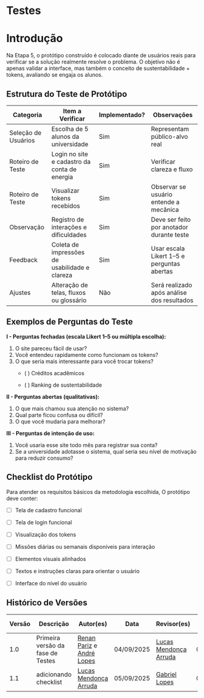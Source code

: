 

# Testes

# Introdução

Na Etapa 5, o protótipo construído é colocado diante de usuários reais para verificar se a solução realmente resolve o problema. O objetivo não é apenas validar a interface, mas também o conceito de sustentabilidade + tokens, avaliando se engaja os alunos.

## Estrutura do Teste de Protótipo

| Categoria | Item a Verificar | Implementado? | Observações |
|-----------|------------------|---------------|-------------|
| Seleção de Usuários | Escolha de 5 alunos da universidade | Sim | Representam público-alvo real |
| Roteiro de Teste | Login no site e cadastro da conta de energia | Sim | Verificar clareza e fluxo |
| Roteiro de Teste | Visualizar tokens recebidos | Sim | Observar se usuário entende a mecânica |
| Observação | Registro de interações e dificuldades | Sim | Deve ser feito por anotador durante teste |
| Feedback | Coleta de impressões de usabilidade e clareza | Sim | Usar escala Likert 1–5 e perguntas abertas |
| Ajustes | Alteração de telas, fluxos ou glossário | Não | Será realizado após análise dos resultados |

## Exemplos de Perguntas do Teste

**I - Perguntas fechadas (escala Likert 1–5 ou múltipla escolha):**  
1. O site pareceu fácil de usar?  
2. Você entendeu rapidamente como funcionam os tokens?  
3. O que seria mais interessante para você trocar tokens?  
   - ( ) Créditos acadêmicos  

   - ( ) Ranking de sustentabilidade  

**II - Perguntas abertas (qualitativas):**  
1. O que mais chamou sua atenção no sistema?  
2. Qual parte ficou confusa ou difícil?  
3. O que você mudaria para melhorar?  

**III - Perguntas de intenção de uso:**  
1. Você usaria esse site todo mês para registrar sua conta?  
2. Se a universidade adotasse o sistema, qual seria seu nível de motivação para reduzir consumo?  

## Checklist do Protótipo

Para atender os requisitos básicos da metodologia escolhida, O protótipo deve conter:

- [ ] Tela de cadastro funcional 
- [ ] Tela de login funcional
- [ ] Visualização dos tokens 
- [ ] Missões diárias ou semanais disponíveis para interação
- [ ] Elementos visuais alinhados 
- [ ] Textos e instruções claras para orientar o usuário
- [ ] Interface do nível do usuário


## Histórico de Versões

| Versão | Descrição                            | Autor(es)                                                                                         | Data       | Revisor(es)                                                                                                 | Data de Revisão |
| ------ | ------------------------------------ | ------------------------------------------------------------------------------------------------- | ---------- | ----------------------------------------------------------------------------------------------------------- | --------------- |
| 1.0    | Primeira versão da fase de Testes | [Renan Pariz](https://github.com/renanpariiz) e [André Lopes](https://github.com/andrewslopes) | 04/09/2025 | [Lucas Mendonça Arruda](https://github.com/lucasarruda9) | 04/09/2025      |
| 1.1    | adicionando checklist | [Lucas Mendonça Arruda](https://github.com/lucasarruda9) | 05/09/2025 | [Gabriel Lopes](https://github.com/BrzGab) | 05/09/2025      |